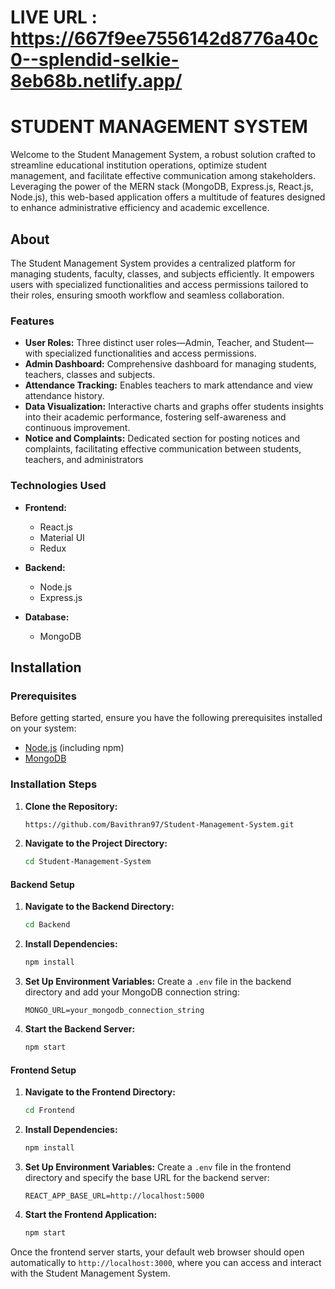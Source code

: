 # LIVE URL : https://667f9ee7556142d8776a40c0--splendid-selkie-8eb68b.netlify.app/
# STUDENT MANAGEMENT SYSTEM

Welcome to the Student Management System, a robust solution crafted to streamline educational institution operations, optimize student management, and facilitate effective communication among stakeholders. Leveraging the power of the MERN stack (MongoDB, Express.js, React.js, Node.js), this web-based application offers a multitude of features designed to enhance administrative efficiency and academic excellence.

## About

The Student Management System provides a centralized platform for managing students, faculty, classes, and subjects efficiently. It empowers users with specialized functionalities and access permissions tailored to their roles, ensuring smooth workflow and seamless collaboration.

### Features

- **User Roles:** Three distinct user roles—Admin, Teacher, and Student—with specialized functionalities and access permissions.
- **Admin Dashboard:** Comprehensive dashboard for managing students, teachers, classes and subjects.
- **Attendance Tracking:** Enables teachers to mark attendance and view attendance history.
- **Data Visualization:** Interactive charts and graphs offer students insights into their academic performance, fostering self-awareness and continuous improvement.
- **Notice and Complaints:** Dedicated section for posting notices and complaints, facilitating effective communication between students, teachers, and administrators

### Technologies Used

- **Frontend:** 
  - React.js
  - Material UI
  - Redux

- **Backend:** 
  - Node.js
  - Express.js

- **Database:** 
  - MongoDB

## Installation

### Prerequisites

Before getting started, ensure you have the following prerequisites installed on your system:

- [Node.js](https://nodejs.org/en/) (including npm)
- [MongoDB](https://www.mongodb.com/try/download/community)

### Installation Steps

1. **Clone the Repository:**
    ```bash
    https://github.com/Bavithran97/Student-Management-System.git
    ```

2. **Navigate to the Project Directory:**
    ```bash
    cd Student-Management-System
    ```

#### Backend Setup

1. **Navigate to the Backend Directory:**
    ```bash
    cd Backend
    ```

2. **Install Dependencies:**
    ```bash
    npm install
    ```

3. **Set Up Environment Variables:**
    Create a `.env` file in the backend directory and add your MongoDB connection string:
    ```plaintext
    MONGO_URL=your_mongodb_connection_string
    ```

4. **Start the Backend Server:**
    ```bash
    npm start
    ```

#### Frontend Setup

1. **Navigate to the Frontend Directory:**
    ```bash
    cd Frontend
    ```

2. **Install Dependencies:**
    ```bash
    npm install
    ```

3. **Set Up Environment Variables:**
    Create a `.env` file in the frontend directory and specify the base URL for the backend server:
    ```plaintext
    REACT_APP_BASE_URL=http://localhost:5000
    ```

4. **Start the Frontend Application:**
    ```bash
    npm start
    ```

Once the frontend server starts, your default web browser should open automatically to `http://localhost:3000`, where you can access and interact with the Student Management System.
